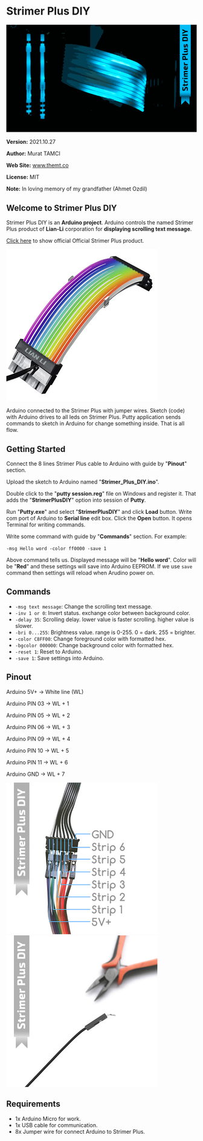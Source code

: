 # Strimer Plus DIY

![](images/strimer_plus_diy_preview.gif)

**Version:** 2021.10.27

**Author:** Murat TAMCI

**Web Site:** www.themt.co

**License:** MIT

**Note:** In loving memory of my grandfather (Ahmet Ozdil)

## Welcome to Strimer Plus DIY

Strimer Plus DIY is an **Arduino project**. Arduino controls the named Strimer Plus product of **Lian-Li** corporation for **displaying scrolling text message**.

[Click here](https://lian-li.com/product/strimer-2-24pin/) to show official Official Strimer Plus product.

![](images/strimer_plus_product.jpg)

Arduino connected to the Strimer Plus with jumper wires. Sketch (code) with Arduino drives to all leds on Strimer Plus. Putty application sends commands to sketch in Arduino for change something inside. That is all flow.

## Getting Started

Connect the 8 lines Strimer Plus cable to Arduino with guide by "**Pinout**" section.

Upload the sketch to Arduino named "**Strimer_Plus_DIY.ino**".

Double click to the "**putty session.reg**" file on Windows and register it. That adds the "**StrimerPlusDIY**" option into session of **Putty**.

Run "**Putty.exe**" and select "**StrimerPlusDIY**" and click **Load** button. Write com port of Arduino to **Serial line** edit box. Click the **Open** button. It opens Terminal for writing commands.

Write some command with guide by "**Commands**" section. For example:

`-msg Hello word -color ff0000 -save 1`

Above command tells us.  Displayed message will be "**Hello word**". Color will be "**Red**" and these settings will save into Arduino EEPROM. If we use `save` command then settings will reload when Arudino power on.

Commands
--------

- `-msg text message`: Change the scrolling text message.
- `-inv 1 or 0`: Invert status. exchange color between background color.
- `-delay 35`: Scrolling delay. lower value is faster scrolling. higher value is slower.
- `-bri 0...255`: Brightness value. range is 0-255. 0 = dark. 255 = brighter.
- `-color C8FF00`: Change foreground color with formatted hex.
- `-bgcolor 000000`: Change background color with formatted hex.
- `-reset 1`: Reset to Arduino.
- `-save 1`: Save settings into Arduino.

Pinout
------

Arduino 5V+			->	White line (WL)

Arduino PIN 03		->	WL + 1

Arduino PIN 05 	->	WL + 2

Arduino PIN 06 	->	WL + 3

Arduino PIN 09 	->	WL + 4

Arduino PIN 10 	->	WL + 5

Arduino PIN 11 	->	WL + 6

Arduino GND		->	WL + 7

<img src="images/strimer_plus_diy_pinout.jpg" />

<img src="images/strimer_plus_diy_bending.jpg" />

Requirements
------------

- 1x	Arduino Micro for work.
- 1x	USB cable for communication.
- 8x	Jumper wire for connect Arduino to Strimer Plus.

